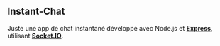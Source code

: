 ## Instant-Chat
Juste une app de chat instantané développé avec Node.js et **[Express](https://github.com/expressjs/express)**, utilisant **[Socket.IO](https://socket.io)**.
